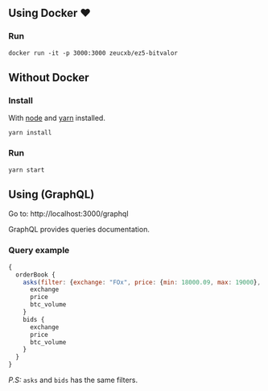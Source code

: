 ## Using Docker :heart:

### Run
`docker run -it -p 3000:3000 zeucxb/ez5-bitvalor`

## Without Docker

### Install
With [node](https://nodejs.org/en/download/) and [yarn](https://yarnpkg.com/lang/en/docs/install/) installed.

`yarn install`

### Run
`yarn start`

## Using (GraphQL)
Go to: http://localhost:3000/graphql

GraphQL provides queries documentation.

### Query example
```js
{
  orderBook {
    asks(filter: {exchange: "FOx", price: {min: 18000.09, max: 19000}, btc_volume: {min: 0.05, max: 1}}) {
      exchange
      price
      btc_volume
    }
    bids {
      exchange
      price
      btc_volume
    }
  }
}
```
*P.S:* `asks` and `bids` has the same filters.
